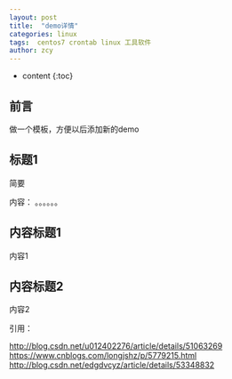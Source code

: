 ```yaml
---
layout: post
title:  "demo详情"
categories: linux
tags:  centos7 crontab linux 工具软件  
author: zcy
---
```


* content
{:toc}


## 前言

做一个模板，方便以后添加新的demo

##  标题1


简要

内容：
。。。。。。






## 内容标题1

内容1

## 内容标题2

内容2



引用：

http://blog.csdn.net/u012402276/article/details/51063269
https://www.cnblogs.com/longjshz/p/5779215.html
http://blog.csdn.net/edgdvcyz/article/details/53348832








